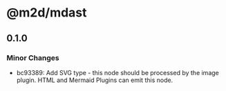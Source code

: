# @m2d/mdast

## 0.1.0

### Minor Changes

- bc93389: Add SVG type - this node should be processed by the image plugin. HTML and Mermaid Plugins can emit this node.
